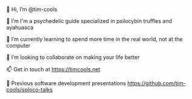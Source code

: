 👋 Hi, I’m @tim-cools

👀 I’m I'm a psychedelic guide specialized in psilocybin truffles and ayahuasca

🌱 I’m currently learning to spend more time in the real world, not at the computer

💞️ I’m looking to collaborate on making your life better

📫 Get in touch at https://timcools.net

📃 Previous software development presentations https://github.com/tim-cools/soloco-talks

<!---
tim-cools/tim-cools is a ✨ special ✨ repository because its `README.md` (this file) appears on your GitHub profile.
You can click the Preview link to take a look at your changes.
--->
